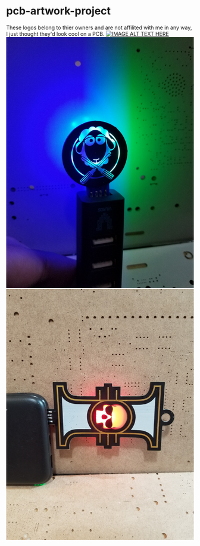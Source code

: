 # pcb-artwork-project
These logos belong to thier owners and are not affilited with me in any way, I just thought they'd look cool on a PCB.
[![IMAGE ALT TEXT HERE](llt.jpg)]()
[![IMAGE ALT TEXT HERE](rrg.jpg)]()
[![IMAGE ALT TEXT HERE](rosette.jpg)]()
